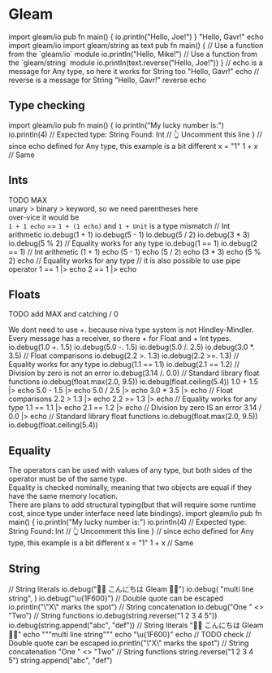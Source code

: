 # Gleam

<compare>
    <code-block lang="Scala">
        import gleam/io
        pub fn main() {
            io.println("Hello, Joe!")
        }
    </code-block>
    <code-block lang="Scala">
        "Hello, Gavr!" echo
    </code-block>
</compare>

<compare>
    <code-block lang="Scala">
        import gleam/io
        import gleam/string as text
        pub fn main() {
            // Use a function from the `gleam/io` module
            io.println("Hello, Mike!")
            // Use a function from the `gleam/string` module
            io.println(text.reverse("Hello, Joe!"))
        }
    </code-block>
    <code-block lang="Scala">
        // echo is a message for Any type, so here it works for String too
        "Hello, Gavr!" echo
        // reverse is a message for String
        "Hello, Gavr!" reverse echo
    </code-block>
</compare>

## Type checking

<compare>
    <code-block lang="Scala">
        import gleam/io
        pub fn main() {
            io.println("My lucky number is:")
            io.println(4) // Expected type: String Found: Int
            // 👆️ Uncomment this line
        }
    </code-block>
    <code-block lang="Scala">
        // since echo defined for Any type, this example is a bit different
        x = "1"
        1 + x // Same
    </code-block>
</compare>

## Ints
TODO MAX  
unary > binary > keyword, so we need parentheses here  
over-vice it would be  
`1 + 1 echo` == `1 + (1 echo)` and `1 + Unit` is a type mismatch
<compare>
    <code-block lang="Scala">
        // Int arithmetic
        io.debug(1 + 1)
        io.debug(5 - 1)
        io.debug(5 / 2)
        io.debug(3 * 3)
        io.debug(5 % 2)
        // Equality works for any type
        io.debug(1 == 1)
        io.debug(2 == 1)
    </code-block>
    <code-block lang="Scala">
        // Int arithmetic
        (1 + 1) echo
        (5 - 1) echo
        (5 / 2) echo
        (3 * 3) echo
        (5 % 2) echo
        // Equality works for any type
        // it is also possible to use pipe operator
        1 == 1 |> echo
        2 == 1 |> echo
    </code-block>
</compare>

## Floats
TODO add MAX and catching / 0  

We dont need to use +. because niva type system is not Hindley-Mindler.  
Every message has a receiver, so there + for Float and + Int types. 
<compare>
    <code-block lang="Scala">
        io.debug(1.0 +. 1.5)
        io.debug(5.0 -. 1.5)
        io.debug(5.0 /. 2.5)
        io.debug(3.0 *. 3.5)
        // Float comparisons
        io.debug(2.2 >. 1.3)
        io.debug(2.2 >=. 1.3)
        // Equality works for any type
        io.debug(1.1 == 1.1)
        io.debug(2.1 == 1.2)
        // Division by zero is not an error
        io.debug(3.14 /. 0.0)
        // Standard library float functions
        io.debug(float.max(2.0, 9.5))
        io.debug(float.ceiling(5.4))
    </code-block>
    <code-block lang="Scala">
        1.0 + 1.5 |> echo
        5.0 - 1.5 |> echo
        5.0 / 2.5 |> echo
        3.0 * 3.5 |> echo
        // Float comparisons
        2.2 > 1.3 |> echo
        2.2 >= 1.3 |> echo
        // Equality works for any type
        1.1 == 1.1 |> echo
        2.1 == 1.2 |> echo
        // Division by zero IS an error
        3.14 / 0.0 |> echo
        // Standard library float functions
        io.debug(float.max(2.0, 9.5))
        io.debug(float.ceiling(5.4))
    </code-block>
</compare>

## Equality
The operators can be used with values of any type, but both sides of the operator must be of the same type.  
Equality is checked nominally, meaning that two objects are equal if they have the same memory location.  
There are plans to add structural typing(but that will require some runtime cost, since type under interface need late bindings).
<compare>
    <code-block lang="Scala">
        import gleam/io
        pub fn main() {
            io.println("My lucky number is:")
            io.println(4) // Expected type: String Found: Int
            // 👆️ Uncomment this line
        }
    </code-block>
    <code-block lang="Scala">
        // since echo defined for Any type, this example is a bit different
        x = "1"
        1 + x // Same
    </code-block>
</compare>

## String
<compare>
    <code-block lang="Scala">
        // String literals
        io.debug("👩‍💻 こんにちは Gleam 🏳️‍🌈")
        io.debug(
            "multi
            line
            string",
        )
        io.debug("\u{1F600}")
        // Double quote can be escaped
        io.println("\"X\" marks the spot")
        // String concatenation
        io.debug("One " <> "Two")
        // String functions
        io.debug(string.reverse("1 2 3 4 5"))
        io.debug(string.append("abc", "def"))
    </code-block>
    <code-block lang="Scala">
        // String literals
        "👩‍💻 こんにちは Gleam 🏳️‍🌈" echo
        """multi
        line
        string""" echo
        "\u{1F600}" echo // TODO check
        // Double quote can be escaped
        io.println("\"X\" marks the spot")
        // String concatenation
        "One " <> "Two"
        // String functions
        string.reverse("1 2 3 4 5")
        string.append("abc", "def")
    </code-block>
</compare>


